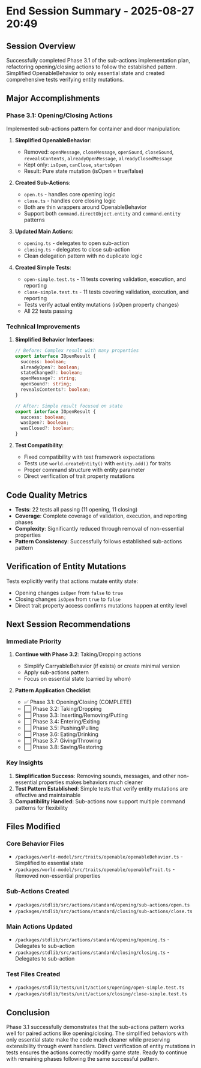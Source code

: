 # End Session Summary - 2025-08-27 20:49

## Session Overview
Successfully completed Phase 3.1 of the sub-actions implementation plan, refactoring opening/closing actions to follow the established pattern. Simplified OpenableBehavior to only essential state and created comprehensive tests verifying entity mutations.

## Major Accomplishments

### Phase 3.1: Opening/Closing Actions
Implemented sub-actions pattern for container and door manipulation:

1. **Simplified OpenableBehavior**:
   - Removed: `openMessage`, `closeMessage`, `openSound`, `closeSound`, `revealsContents`, `alreadyOpenMessage`, `alreadyClosedMessage`
   - Kept only: `isOpen`, `canClose`, `startsOpen`
   - Result: Pure state mutation (isOpen = true/false)

2. **Created Sub-Actions**:
   - `open.ts` - handles core opening logic
   - `close.ts` - handles core closing logic
   - Both are thin wrappers around OpenableBehavior
   - Support both `command.directObject.entity` and `command.entity` patterns

3. **Updated Main Actions**:
   - `opening.ts` - delegates to open sub-action
   - `closing.ts` - delegates to close sub-action
   - Clean delegation pattern with no duplicate logic

4. **Created Simple Tests**:
   - `open-simple.test.ts` - 11 tests covering validation, execution, and reporting
   - `close-simple.test.ts` - 11 tests covering validation, execution, and reporting
   - Tests verify actual entity mutations (isOpen property changes)
   - All 22 tests passing

### Technical Improvements

1. **Simplified Behavior Interfaces**:
   ```typescript
   // Before: Complex result with many properties
   export interface IOpenResult {
     success: boolean;
     alreadyOpen?: boolean;
     stateChanged?: boolean;
     openMessage?: string;
     openSound?: string;
     revealsContents?: boolean;
   }
   
   // After: Simple result focused on state
   export interface IOpenResult {
     success: boolean;
     wasOpen?: boolean;
     wasClosed?: boolean;
   }
   ```

2. **Test Compatibility**:
   - Fixed compatibility with test framework expectations
   - Tests use `world.createEntity()` with `entity.add()` for traits
   - Proper command structure with entity parameter
   - Direct verification of trait property mutations

## Code Quality Metrics
- **Tests**: 22 tests all passing (11 opening, 11 closing)
- **Coverage**: Complete coverage of validation, execution, and reporting phases
- **Complexity**: Significantly reduced through removal of non-essential properties
- **Pattern Consistency**: Successfully follows established sub-actions pattern

## Verification of Entity Mutations
Tests explicitly verify that actions mutate entity state:
- Opening changes `isOpen` from `false` to `true`
- Closing changes `isOpen` from `true` to `false`
- Direct trait property access confirms mutations happen at entity level

## Next Session Recommendations

### Immediate Priority
1. **Continue with Phase 3.2**: Taking/Dropping actions
   - Simplify CarryableBehavior (if exists) or create minimal version
   - Apply sub-actions pattern
   - Focus on essential state (carried by whom)

2. **Pattern Application Checklist**:
   - ✅ Phase 3.1: Opening/Closing (COMPLETE)
   - ⬜ Phase 3.2: Taking/Dropping
   - ⬜ Phase 3.3: Inserting/Removing/Putting
   - ⬜ Phase 3.4: Entering/Exiting
   - ⬜ Phase 3.5: Pushing/Pulling
   - ⬜ Phase 3.6: Eating/Drinking
   - ⬜ Phase 3.7: Giving/Throwing
   - ⬜ Phase 3.8: Saving/Restoring

### Key Insights
1. **Simplification Success**: Removing sounds, messages, and other non-essential properties makes behaviors much cleaner
2. **Test Pattern Established**: Simple tests that verify entity mutations are effective and maintainable
3. **Compatibility Handled**: Sub-actions now support multiple command patterns for flexibility

## Files Modified

### Core Behavior Files
- `/packages/world-model/src/traits/openable/openableBehavior.ts` - Simplified to essential state
- `/packages/world-model/src/traits/openable/openableTrait.ts` - Removed non-essential properties

### Sub-Actions Created
- `/packages/stdlib/src/actions/standard/opening/sub-actions/open.ts`
- `/packages/stdlib/src/actions/standard/closing/sub-actions/close.ts`

### Main Actions Updated
- `/packages/stdlib/src/actions/standard/opening/opening.ts` - Delegates to sub-action
- `/packages/stdlib/src/actions/standard/closing/closing.ts` - Delegates to sub-action

### Test Files Created
- `/packages/stdlib/tests/unit/actions/opening/open-simple.test.ts`
- `/packages/stdlib/tests/unit/actions/closing/close-simple.test.ts`

## Conclusion
Phase 3.1 successfully demonstrates that the sub-actions pattern works well for paired actions like opening/closing. The simplified behaviors with only essential state make the code much cleaner while preserving extensibility through event handlers. Direct verification of entity mutations in tests ensures the actions correctly modify game state. Ready to continue with remaining phases following the same successful pattern.